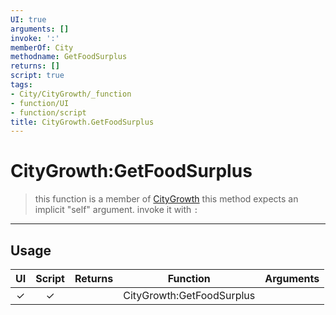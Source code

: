 ```yaml
---
UI: true
arguments: []
invoke: ':'
memberOf: City
methodname: GetFoodSurplus
returns: []
script: true
tags:
- City/CityGrowth/_function
- function/UI
- function/script
title: CityGrowth.GetFoodSurplus
---
```

# CityGrowth:GetFoodSurplus
> this function is a member of [CityGrowth](civ-6/lua/CityGrowth.md)
> this method expects an implicit "self" argument. invoke it with `:`
-----
## Usage
|  UI | Script | Returns | Function | Arguments |
|:---:|:------:|-------:|:--------:|:---------|
|✓|✓||CityGrowth:GetFoodSurplus||
